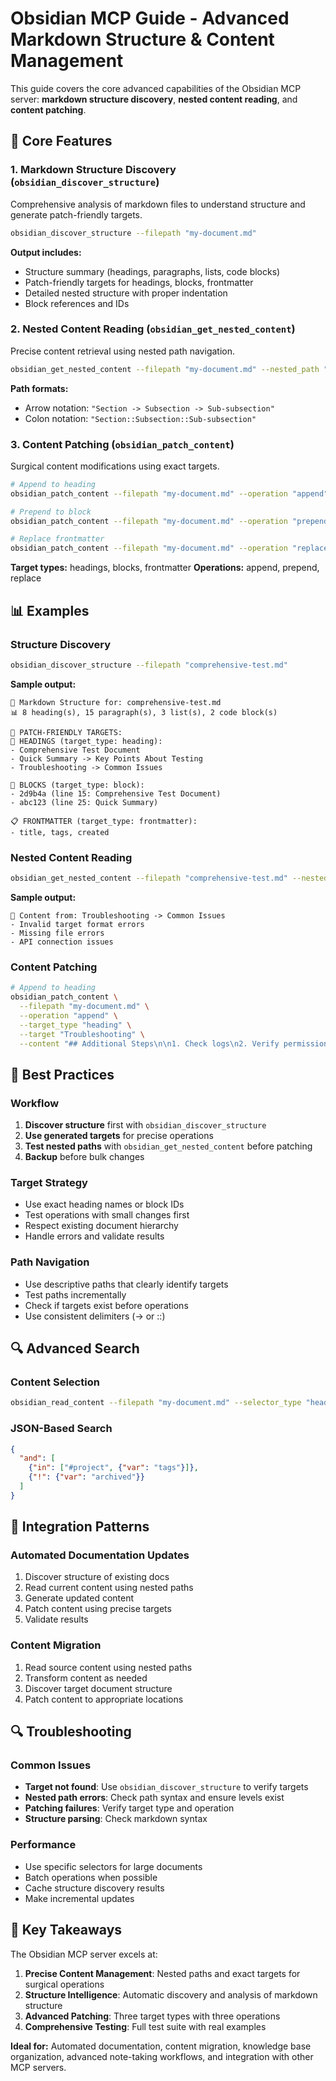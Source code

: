 # Obsidian MCP Guide - Advanced Markdown Structure & Content Management

This guide covers the core advanced capabilities of the Obsidian MCP server: **markdown structure discovery**, **nested content reading**, and **content patching**.

## 🎯 Core Features

### 1. Markdown Structure Discovery (`obsidian_discover_structure`)

Comprehensive analysis of markdown files to understand structure and generate patch-friendly targets.

```bash
obsidian_discover_structure --filepath "my-document.md"
```

**Output includes:**
- Structure summary (headings, paragraphs, lists, code blocks)
- Patch-friendly targets for headings, blocks, frontmatter
- Detailed nested structure with proper indentation
- Block references and IDs

### 2. Nested Content Reading (`obsidian_get_nested_content`)

Precise content retrieval using nested path navigation.

```bash
obsidian_get_nested_content --filepath "my-document.md" --nested_path "Troubleshooting -> Common Issues"
```

**Path formats:**
- Arrow notation: `"Section -> Subsection -> Sub-subsection"`
- Colon notation: `"Section::Subsection::Sub-subsection"`

### 3. Content Patching (`obsidian_patch_content`)

Surgical content modifications using exact targets.

```bash
# Append to heading
obsidian_patch_content --filepath "my-document.md" --operation "append" --target_type "heading" --target "Troubleshooting" --content "## New Section\n\nContent here."

# Prepend to block
obsidian_patch_content --filepath "my-document.md" --operation "prepend" --target_type "block" --target "abc123" --content "New content."

# Replace frontmatter
obsidian_patch_content --filepath "my-document.md" --operation "replace" --target_type "frontmatter" --target "tags" --content "['updated', 'tags']"
```

**Target types:** headings, blocks, frontmatter
**Operations:** append, prepend, replace

## 📊 Examples

### Structure Discovery
```bash
obsidian_discover_structure --filepath "comprehensive-test.md"
```
**Sample output:**
```
📄 Markdown Structure for: comprehensive-test.md
📊 8 heading(s), 15 paragraph(s), 3 list(s), 2 code block(s)

🎯 PATCH-FRIENDLY TARGETS:
📝 HEADINGS (target_type: heading):
- Comprehensive Test Document
- Quick Summary -> Key Points About Testing
- Troubleshooting -> Common Issues

🔗 BLOCKS (target_type: block):
- 2d9b4a (line 15: Comprehensive Test Document)
- abc123 (line 25: Quick Summary)

📋 FRONTMATTER (target_type: frontmatter):
- title, tags, created
```

### Nested Content Reading
```bash
obsidian_get_nested_content --filepath "comprehensive-test.md" --nested_path "Troubleshooting -> Common Issues"
```
**Sample output:**
```
📖 Content from: Troubleshooting -> Common Issues
- Invalid target format errors
- Missing file errors
- API connection issues
```

### Content Patching
```bash
# Append to heading
obsidian_patch_content \
  --filepath "my-document.md" \
  --operation "append" \
  --target_type "heading" \
  --target "Troubleshooting" \
  --content "## Additional Steps\n\n1. Check logs\n2. Verify permissions"
```

## 🎯 Best Practices

### Workflow
1. **Discover structure** first with `obsidian_discover_structure`
2. **Use generated targets** for precise operations
3. **Test nested paths** with `obsidian_get_nested_content` before patching
4. **Backup** before bulk changes

### Target Strategy
- Use exact heading names or block IDs
- Test operations with small changes first
- Respect existing document hierarchy
- Handle errors and validate results

### Path Navigation
- Use descriptive paths that clearly identify targets
- Test paths incrementally
- Check if targets exist before operations
- Use consistent delimiters (-> or ::)

## 🔍 Advanced Search

### Content Selection
```bash
obsidian_read_content --filepath "my-document.md" --selector_type "heading" --query "Troubleshooting" --exact "true"
```

### JSON-Based Search
```json
{
  "and": [
    {"in": ["#project", {"var": "tags"}]},
    {"!": {"var": "archived"}}
  ]
}
```

## 🚀 Integration Patterns

### Automated Documentation Updates
1. Discover structure of existing docs
2. Read current content using nested paths
3. Generate updated content
4. Patch content using precise targets
5. Validate results

### Content Migration
1. Read source content using nested paths
2. Transform content as needed
3. Discover target document structure
4. Patch content to appropriate locations

## 🔍 Troubleshooting

### Common Issues
- **Target not found**: Use `obsidian_discover_structure` to verify targets
- **Nested path errors**: Check path syntax and ensure levels exist
- **Patching failures**: Verify target type and operation
- **Structure parsing**: Check markdown syntax

### Performance
- Use specific selectors for large documents
- Batch operations when possible
- Cache structure discovery results
- Make incremental updates

## 🎉 Key Takeaways

The Obsidian MCP server excels at:
1. **Precise Content Management**: Nested paths and exact targets for surgical operations
2. **Structure Intelligence**: Automatic discovery and analysis of markdown structure
3. **Advanced Patching**: Three target types with three operations
4. **Comprehensive Testing**: Full test suite with real examples

**Ideal for:** Automated documentation, content migration, knowledge base organization, advanced note-taking workflows, and integration with other MCP servers.

